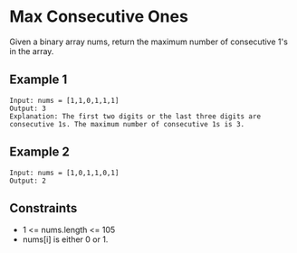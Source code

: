# Max Consecutive Ones

Given a binary array nums, return the maximum number of consecutive 1's in the array.

## Example 1
```
Input: nums = [1,1,0,1,1,1]
Output: 3
Explanation: The first two digits or the last three digits are consecutive 1s. The maximum number of consecutive 1s is 3.
```
## Example 2
```
Input: nums = [1,0,1,1,0,1]
Output: 2
```
## Constraints
* 1 <= nums.length <= 105
* nums[i] is either 0 or 1.
